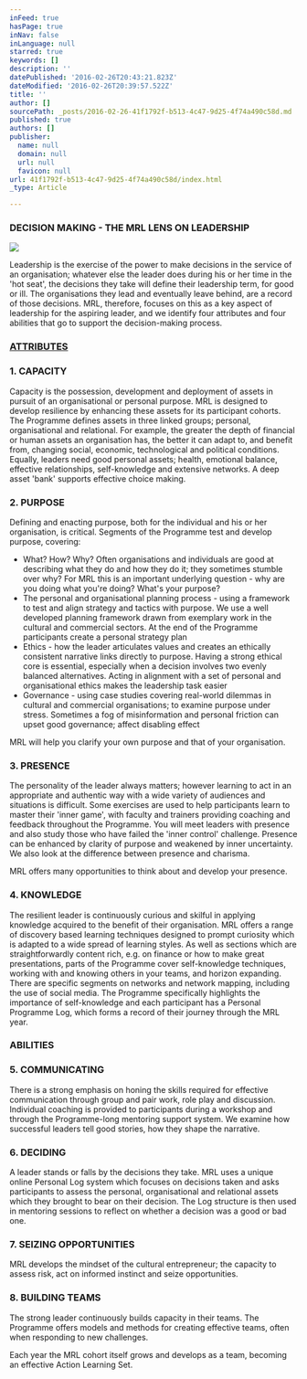 ```yaml
---
inFeed: true
hasPage: true
inNav: false
inLanguage: null
starred: true
keywords: []
description: ''
datePublished: '2016-02-26T20:43:21.823Z'
dateModified: '2016-02-26T20:39:57.522Z'
title: ''
author: []
sourcePath: _posts/2016-02-26-41f1792f-b513-4c47-9d25-4f74a490c58d.md
published: true
authors: []
publisher:
  name: null
  domain: null
  url: null
  favicon: null
url: 41f1792f-b513-4c47-9d25-4f74a490c58d/index.html
_type: Article

---
```

### DECISION MAKING - THE MRL LENS ON LEADERSHIP
![](https://the-grid-user-content.s3-us-west-2.amazonaws.com/d26fe75b-a362-45df-99f9-b0f336ad89f3.jpg)

Leadership is the exercise of the power to make decisions in the service of an organisation; whatever else the leader does during his or her time in the 'hot seat', the decisions they take will define their leadership term, for good or ill. The organisations they lead and eventually leave behind, are a record of those decisions.  MRL, therefore, focuses on this as a key aspect of leadership for the aspiring leader, and we identify four attributes and four abilities that go to support the decision-making process.

### [ATTRIBUTES][0]

### 1\. CAPACITY

Capacity is the possession, development and deployment of assets in pursuit of an organisational or personal purpose. MRL is designed to develop resilience by enhancing these assets for its participant cohorts. The Programme defines assets in three linked groups; personal, organisational and relational. For example, the greater the depth of financial or human assets an organisation has, the better it can adapt to, and benefit from, changing social, economic, technological and political conditions. Equally, leaders need good personal assets; health, emotional balance, effective relationships, self-knowledge and extensive networks. A deep asset 'bank' supports effective choice making. 

### 2\. PURPOSE

Defining and enacting purpose, both for the individual and his or her organisation, is critical. Segments of the Programme test and develop purpose, covering:

* What? How? Why? Often organisations and individuals are good at describing what they do and how they do it; they sometimes stumble over why? For MRL this is an important underlying question - why are you doing what you're doing? What's your purpose?
* The personal and organisational planning process - using a framework to test and align strategy and tactics with purpose. We use a well developed planning framework drawn from exemplary work in the cultural and commercial sectors. At the end of the Programme participants create a personal strategy plan
* Ethics - how the leader articulates values and creates an ethically consistent narrative links directly to purpose. Having a strong ethical core is essential, especially when a decision involves two evenly balanced alternatives. Acting in alignment with a set of personal and organisational ethics makes the leadership task easier
* Governance - using case studies covering real-world dilemmas in cultural and commercial organisations; to examine purpose under stress. Sometimes a fog of misinformation and personal friction can upset good governance; affect disabling effect

MRL will help you clarify your own purpose and that of your organisation.

### 3\. PRESENCE

The personality of the leader always matters; however learning to act in an appropriate and authentic way with a wide variety of audiences and situations is difficult. Some exercises are used to help participants learn to master their 'inner game', with faculty and trainers providing coaching and feedback throughout the Programme.  You will meet leaders with presence and also study those who have failed the 'inner control' challenge. Presence can be enhanced by clarity of purpose and weakened by inner uncertainty. We also look at the difference between presence and charisma.

MRL offers many opportunities to think about and develop your presence.

### 4\. KNOWLEDGE

The resilient leader is continuously curious and skilful in applying knowledge acquired to the benefit of their organisation. MRL offers a range of discovery based learning techniques designed to prompt curiosity which is adapted to a wide spread of learning styles. As well as sections which are straightforwardly content rich, e.g. on finance or how to make great presentations, parts of the Programme cover self-knowledge techniques, working with and knowing others in your teams, and horizon expanding. There are specific segments on networks and network mapping, including the use of social media. The Programme specifically highlights the importance of self-knowledge and each participant has a Personal Programme Log, which forms a record of their journey through the MRL year.

### ABILITIES

### 5\. COMMUNICATING

There is a strong emphasis on honing the skills required for effective communication through group and pair work, role play and discussion.  Individual coaching is provided to participants during a workshop and through the Programme-long mentoring support system.  We examine how successful leaders tell good stories, how they shape the narrative.

### 6\. DECIDING

A leader stands or falls by the decisions they take.  MRL uses a unique online Personal Log system which focuses on decisions taken and asks participants to assess the personal, organisational and relational assets which they brought to bear on their decision.  The Log structure is then used in mentoring sessions to reflect on whether a decision was a good or bad one.

### 7\. SEIZING OPPORTUNITIES

MRL develops the mindset of the cultural entrepreneur; the capacity to assess risk, act on informed instinct and seize opportunities. 

### 8\. BUILDING TEAMS

The strong leader continuously builds capacity in their teams. The Programme offers models and methods for creating effective teams, often when responding to new challenges.  

Each year the MRL cohort itself grows and develops as a team, becoming an effective Action Learning Set.

[0]: null